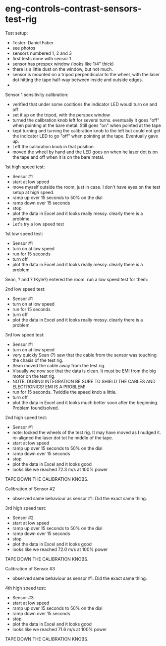 # eng-controls-contrast-sensors-test-rig

Test setup:
* Tester: Daniel Faber
* see photos
* sensors numbered 1, 2 and 3
* first tests done with sensor 1
* sensor has prespex window (looks like 1/4" thick)
* there is a little dust on the window, but not much.
* sensor is mounted on a tripod perpendicular to the wheel, with the laser dot hitting the tape half-way between inside and outside edges.
* 

Sensor 1 sensitivity calibration:
* verified that under some coditions the indicator LED woudl turn on and off
* set it up on the tripod, with the perspex window
* turned the calibration knob left for several turns. eventually it goes "off" when pointing at the bare metal. Still goes "on" when pointed at the tape
* kept turning and turning the calibration knob to the left but could not get the indicator LED to go "off" when pointing at the tape. Eventually gave up.
* Left the calibration knob in that position
* moved the wheel by hand and the LED goes on when he laser dot is on the tape and off when it is on the bare metal.

1st high speed test:
* Sensor #1
* start at low speed
* move myself outside the room, just in case. I don't have eyes on the test setup at high speed.
* ramp up over 15 seconds to 50% on the dial
* ramp down over 15 seconds
* stop
* plot the data in Excel and it looks really messy. clearly there is a problme.
* Let's try a low speed test

1st low speed test:
* Sensor #1
* turn on at low speed
* run for 15 seconds
* turn off
* plot the data in Excel and it looks really messy. clearly there is a problem.

Sean, ? and ? (Kyle?) entered the room. run a low speed test for them:

2nd low speed test:
* Sensor #1
* turn on at low speed
* run for 15 seconds
* turn off
* plot the data in Excel and it looks really messy. clearly there is a problem.

3rd low speed test:
* Sensor #1
* turn on at low speed
* very quickly Sean (?) saw that the cable from the sensor was touching the chasis of the test rig.
* Sean moved the cable away from the test rig.
* Visually we now see that the data is clean. It must be EMI from the big motor on the test rig.
* NOTE: DURING INTEGRATION BE SURE TO SHIELD THE CABLES AND ELECTRONICS! EMI IS A PROBLEM!
* run for 15 seconds. Twiddle the speed knob a little.
* turn off
* plot the data in Excel and it looks much better soon after the beginning. Problem found/solved.

2nd high speed test:
* Sensor #1
* note: locked the wheels of the test rig. It may have moved as I nudged it. re-aligned the laser dot tot he middle of the tape.
* start at low speed
* ramp up over 15 seconds to 50% on the dial
* ramp down over 15 seconds
* stop
* plot the data in Excel and it looks good
* looks like we reached 72.3 m/s at 100% power

TAPE DOWN THE CALIBRATION KNOBS.

Calibration of Sensor #2
* observed same behaviour as sensor #1. Did the exact same thing.

3rd high speed test:
* Sensor #2
* start at low speed
* ramp up over 15 seconds to 50% on the dial
* ramp down over 15 seconds
* stop
* plot the data in Excel and it looks good
* looks like we reached 72.0 m/s at 100% power

TAPE DOWN THE CALIBRATION KNOBS.

Calibration of Sensor #3
* observed same behaviour as sensor #1. Did the exact same thing.

4th high speed test:
* Sensor #3
* start at low speed
* ramp up over 15 seconds to 50% on the dial
* ramp down over 15 seconds
* stop
* plot the data in Excel and it looks good
* looks like we reached 71.6 m/s at 100% power

TAPE DOWN THE CALIBRATION KNOBS.



